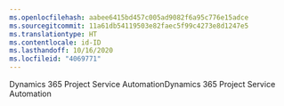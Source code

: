 ```yaml
---
ms.openlocfilehash: aabee6415bd457c005ad9082f6a95c776e15adce
ms.sourcegitcommit: 11a61db54119503e82faec5f99c4273e8d1247e5
ms.translationtype: HT
ms.contentlocale: id-ID
ms.lasthandoff: 10/16/2020
ms.locfileid: "4069771"
---
```

<span data-ttu-id="22a39-101">Dynamics 365 Project Service Automation</span><span class="sxs-lookup"><span data-stu-id="22a39-101">Dynamics 365 Project Service Automation</span></span>
